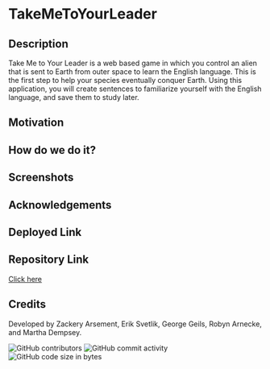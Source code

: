 # TakeMeToYourLeader

## Description
Take Me to Your Leader is a web based game in which you control an alien that is sent to Earth from outer space to learn the English language. This is the first step to help your species eventually conquer Earth. Using this application, you will create sentences to familiarize yourself with the English language, and save them to study later.

## Motivation

## How do we do it?

## Screenshots

## Acknowledgements

## Deployed Link

## Repository Link
[Click here](https://github.com/ribbonanarchy/TakeMeToYourLeader)

## Credits
Developed by Zackery Arsement, Erik Svetlik, George Geils, Robyn Arnecke, and Martha Dempsey.

![GitHub contributors](https://img.shields.io/github/contributors/ribbonanarchy/TakeMeToYourLeader?style=for-the-badge) ![GitHub commit activity](https://img.shields.io/github/commit-activity/m/ribbonanarchy/TakeMeToYourLeader?style=for-the-badge) ![GitHub code size in bytes](https://img.shields.io/github/languages/code-size/ribbonanarchy/TakeMeToYourLeader?style=for-the-badge)